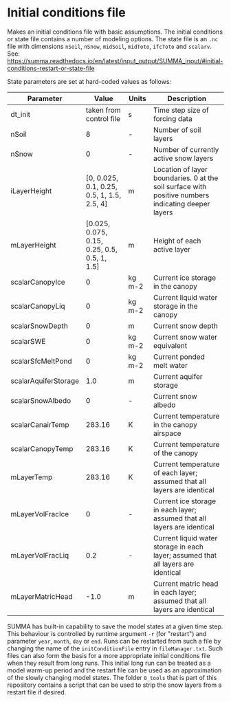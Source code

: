 # Initial conditions file
Makes an initial conditions file with basic assumptions. The initial conditions or state file contains a number of modeling options. The state file is an `.nc` file with dimensions `nSoil`, `nSnow`, `midSoil`, `midToto`, `ifcToto` and `scalarv`. See: https://summa.readthedocs.io/en/latest/input_output/SUMMA_input/#initial-conditions-restart-or-state-file

State parameters are set at hard-coded values as follows:

| Parameter            | Value                                        | Units  | Description |
|----------------------|----------------------------------------------|--------|-------------|
| dt_init              | taken from control file                      | s      | Time step size of forcing data |
| nSoil                | 8                                            | -      | Number of soil layers |
| nSnow                | 0                                            | -      | Number of currently active snow layers |
| iLayerHeight         | [0, 0.025, 0.1, 0.25, 0.5, 1, 1.5, 2.5, 4]   | m      | Location of layer boundaries. 0 at the soil surface with positive numbers indicating deeper layers |
| mLayerHeight         | [0.025, 0.075, 0.15, 0.25, 0.5, 0.5, 1, 1.5] | m      | Height of each active layer |
| scalarCanopyIce      | 0                                            | kg m-2 | Current ice storage in the canopy |
| scalarCanopyLiq      | 0                                            | kg m-2 | Current liquid water storage in the canopy |
| scalarSnowDepth      | 0                                            | m      | Current snow depth |
| scalarSWE            | 0                                            | kg m-2 | Current snow water equivalent |
| scalarSfcMeltPond    | 0                                            | kg m-2 | Current ponded melt water |
| scalarAquiferStorage | 1.0                                          | m      | Current aquifer storage |
| scalarSnowAlbedo     | 0                                            | -      | Current snow albedo |
| scalarCanairTemp     | 283.16                                       | K      | Current temperature in the canopy airspace |
| scalarCanopyTemp     | 283.16                                       | K      | Current temperature of the canopy |
| mLayerTemp           | 283.16                                       | K      | Current temperature of each layer; assumed that all layers are identical |
| mLayerVolFracIce     | 0                                            | -      | Current ice storage in each layer; assumed that all layers are identical |
| mLayerVolFracLiq     | 0.2                                          | -      | Current liquid water storage in each layer; assumed that all layers are identical |
| mLayerMatricHead     | -1.0                                         | m      | Current matric head in each layer; assumed that all layers are identical |

SUMMA has built-in capability to save the model states at a given time step. This behaviour is controlled by runtime argument `-r` (for "restart") and parameter `year`, `month`, `day` or `end`. Runs can be restarted from such a file by changing the name of the `initConditionFile` entry in `fileManager.txt`. Such files can also form the basis for a more appropriate initial conditions file when they result from long runs. This initial long run can be treated as a model warm-up period and the restart file can be used as an approximation of the slowly changing model states. The folder `0_tools` that is part of this repository contains a script that can be used to strip the snow layers from a restart file if desired.